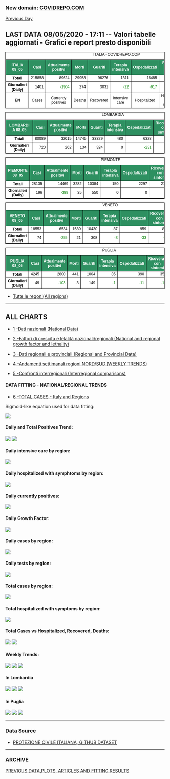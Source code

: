 <!-- start -->
### New domain: <a href="http://www.covidrepo.com/">COVIDREPO.COM</a>
[Previous Day](/index_07_05.md)
## LAST DATA 08/05/2020 - 17:11 -- Valori tabelle aggiornati - Grafici e report presto disponibili

<table style=" color:black; font-size:12; font-family:arial; text-align:center; " cellpadding="2.5" cellspacing="0" border="1" bordercolor="black" bgcolor="#FFFFFF">
<caption>ITALIA - COVIDREPO.COM</caption>
<tr style="color:#FFFFFF;background:#2E9061">
<th>ITALIA 08_05</th>
<th>Casi</th>
<th>Attualmente positivi</th>
<th>Morti</th>
<th>Guariti</th>
<th>Terapia intensiva</th>
<th>Ospedalizzati</th>
<th>Ricoverati con sintomi</th>
<th>Isolamento domiciliare</th>
<th>Tamponi</th>
</tr>
<tr>
<th>Totali</th>
<td align="right"> 215858</td>
<td align="right"> 89624</td>
<td align="right"> 29958</td>
<td align="right"> 96276</td>
<td align="right"> 1311</td>
<td align="right"> 16485</td>
<td align="right"> 15174</td>
<td align="right"> 73139</td>
<td align="right"> 2381288</td>
</tr>
<tr>
<th>Giornalieri (Daily)</th>
<td align="right"> 1401</td>
<td align="right" style=" color:green; "> -1904</td>
<td align="right"> 274</td>
<td align="right"> 3031</td>
<td align="right" style=" color:green; "> -22</td>
<td align="right" style=" color:green; "> -617</td>
<td align="right" style=" color:green; "> -595</td>
<td align="right" style=" color:green; "> -1287</td>
<td align="right"> 70359</td>
</tr>
<tr>
<th>EN</th>
<td>Cases</td>
<td>Currently positives</td>
<td>Deaths</td>
<td>Recovered</td>
<td>Intensive care</td>
<td>Hospitalized</td>
<td>Hospitalized with symptoms</td>
<td>Home isolation</td>
<td>Tests</td>
</tr>
</table>

<table style=" color:black; font-size:12; font-family:arial; text-align:center; " cellpadding="2.5" cellspacing="0" border="1" bordercolor="black" bgcolor="#FFFFFF">
<caption>LOMBARDIA</caption>
<tr style="color:#FFFFFF;background:#2E9061">
<th>LOMBARDIA 08_05</th>
<th>Casi</th>
<th>Attualmente positivi</th>
<th>Morti</th>
<th>Guariti</th>
<th>Terapia intensiva</th>
<th>Ospedalizzati</th>
<th>Ricoverati con sintomi</th>
<th>Isolamento domiciliare</th>
<th>Tamponi</th>
</tr>
<tr>
<th>Totali</th>
<td align="right"> 80089</td>
<td align="right"> 32015</td>
<td align="right"> 14745</td>
<td align="right"> 33329</td>
<td align="right"> 480</td>
<td align="right"> 6328</td>
<td align="right"> 5848</td>
<td align="right"> 25687</td>
<td align="right"> 455294</td>
</tr>
<tr>
<th>Giornalieri (Daily)</th>
<td align="right"> 720</td>
<td align="right"> 262</td>
<td align="right"> 134</td>
<td align="right"> 324</td>
<td align="right"> 0</td>
<td align="right" style=" color:green; "> -231</td>
<td align="right" style=" color:green; "> -231</td>
<td align="right"> 493</td>
<td align="right"> 15488</td>
</tr>
</table>

<table style=" color:black; font-size:12; font-family:arial; text-align:center; " cellpadding="2.5" cellspacing="0" border="1" bordercolor="black" bgcolor="#FFFFFF">
<caption>PIEMONTE</caption>
<tr style="color:#FFFFFF;background:#2E9061">
<th>PIEMONTE 08_05</th>
<th>Casi</th>
<th>Attualmente positivi</th>
<th>Morti</th>
<th>Guariti</th>
<th>Terapia intensiva</th>
<th>Ospedalizzati</th>
<th>Ricoverati con sintomi</th>
<th>Isolamento domiciliare</th>
<th>Tamponi</th>
</tr>
<tr>
<th>Totali</th>
<td align="right"> 28135</td>
<td align="right"> 14469</td>
<td align="right"> 3282</td>
<td align="right"> 10384</td>
<td align="right"> 150</td>
<td align="right"> 2297</td>
<td align="right"> 2147</td>
<td align="right"> 12172</td>
<td align="right"> 194584</td>
</tr>
<tr>
<th>Giornalieri (Daily)</th>
<td align="right"> 196</td>
<td align="right" style=" color:green; "> -389</td>
<td align="right"> 35</td>
<td align="right"> 550</td>
<td align="right"> 0</td>
<td align="right"> 0</td>
<td align="right"> 0</td>
<td align="right" style=" color:green; "> -389</td>
<td align="right"> 6527</td>
</tr>
</table>

<table style=" color:black; font-size:12; font-family:arial; text-align:center; " cellpadding="2.5" cellspacing="0" border="1" bordercolor="black" bgcolor="#FFFFFF">
<caption>VENETO</caption>
<tr style="color:#FFFFFF;background:#2E9061">
<th>VENETO 08_05</th>
<th>Casi</th>
<th>Attualmente positivi</th>
<th>Morti</th>
<th>Guariti</th>
<th>Terapia intensiva</th>
<th>Ospedalizzati</th>
<th>Ricoverati con sintomi</th>
<th>Isolamento domiciliare</th>
<th>Tamponi</th>
</tr>
<tr>
<th>Totali</th>
<td align="right"> 18553</td>
<td align="right"> 6534</td>
<td align="right"> 1589</td>
<td align="right"> 10430</td>
<td align="right"> 87</td>
<td align="right"> 959</td>
<td align="right"> 872</td>
<td align="right"> 5575</td>
<td align="right"> 410212</td>
</tr>
<tr>
<th>Giornalieri (Daily)</th>
<td align="right"> 74</td>
<td align="right" style=" color:green; "> -255</td>
<td align="right"> 21</td>
<td align="right"> 308</td>
<td align="right" style=" color:green; "> -3</td>
<td align="right" style=" color:green; "> -33</td>
<td align="right" style=" color:green; "> -30</td>
<td align="right" style=" color:green; "> -222</td>
<td align="right"> 10406</td>
</tr>
</table>

<table style=" color:black; font-size:12; font-family:arial; text-align:center; " cellpadding="2.5" cellspacing="0" border="1" bordercolor="black" bgcolor="#FFFFFF">
<caption>PUGLIA</caption>
<tr style="color:#FFFFFF;background:#2E9061">
<th>PUGLIA 08_05</th>
<th>Casi</th>
<th>Attualmente positivi</th>
<th>Morti</th>
<th>Guariti</th>
<th>Terapia intensiva</th>
<th>Ospedalizzati</th>
<th>Ricoverati con sintomi</th>
<th>Isolamento domiciliare</th>
<th>Tamponi</th>
</tr>
<tr>
<th>Totali</th>
<td align="right"> 4245</td>
<td align="right"> 2800</td>
<td align="right"> 441</td>
<td align="right"> 1004</td>
<td align="right"> 35</td>
<td align="right"> 390</td>
<td align="right"> 355</td>
<td align="right"> 2410</td>
<td align="right"> 72796</td>
</tr>
<tr>
<th>Giornalieri (Daily)</th>
<td align="right"> 49</td>
<td align="right" style=" color:green; "> -103</td>
<td align="right"> 3</td>
<td align="right"> 149</td>
<td align="right" style=" color:green; "> -1</td>
<td align="right" style=" color:green; "> -11</td>
<td align="right" style=" color:green; "> -10</td>
<td align="right" style=" color:green; "> -92</td>
<td align="right"> 1852</td>
</tr>
</table>


- [Tutte le regoni(All regions)](/Tables/regionsTable_08_05.md)

---

## ALL CHARTS

- [1 -Dati nazionali (National Data)](/RUN_07_05/RUN0/RUN.html)

- [2 -Fattori di crescita e letalità nazionali/regionali (National and regional growth factor and lethality)](/RUN_07_05/RUN6/RUN.html)

- [3 -Dati regionali e provinciali (Regional and Provincial Data)](/RUN_07_05/RUN2/RUN.html)

- [4 -Andamenti settimanali regioni NORD/SUD (WEEKLY TRENDS)](/RUN_07_05/RUN5/RUN.html)

- [5 -Confronti interregionali (Interregional comparisons)](/RUN_07_05/RUN4/RUN.html)

#### DATA FITTING - NATIONAL/REGIONAL TRENDS

- [6 -TOTAL CASES - Italy and Regions](/RUN_07_05/RUN1/RUN.html)

Sigmoid-like equation used for data fitting:

<img src="http://latex.codecogs.com/svg.latex?Sig = \frac{a}{e^{b(x+c)} + a1e^{b1(x+c1)} - d}" border="0"/>

#### Daily and Total Positives Trend:
<img src="https://marcelchiarello.github.io/showdata/RUN_07_05/RUN1/RUN_DATA_FIT_TOTAL_CASES_ITALY_REGIONS_01.png">
<img src="https://marcelchiarello.github.io/showdata/RUN_07_05/RUN1/RUN_DATA_FIT_TOTAL_CASES_ITALY_REGIONS_02.png">

#### Daily intensive care by region:
<img src="https://marcelchiarello.github.io/showdata/RUN_07_05/RUN4/RUN_INTEREGION_13.png">

#### Daily hospitalized with symphtoms by region:
<img src="https://marcelchiarello.github.io/showdata/RUN_07_05/RUN4/RUN_INTEREGION_14.png">

#### Daily currently positives:
<img src="https://marcelchiarello.github.io/showdata/RUN_07_05/RUN4/RUN_INTEREGION_15.png">

#### Daily Growth Factor:
<img src="https://marcelchiarello.github.io/showdata/RUN_07_05/RUN6/RUN_FACTORS_01.png">

#### Daily cases by region:
<img src="https://marcelchiarello.github.io/showdata/RUN_07_05/RUN4/RUN_INTEREGION_11.png">

#### Daily tests by region:
<img src="https://marcelchiarello.github.io/showdata/RUN_07_05/RUN4/RUN_INTEREGION_12.png">

#### Total cases by region:
<img src="https://marcelchiarello.github.io/showdata/RUN_07_05/RUN4/RUN_INTEREGION_01.png">

#### Total hospitalized with symptoms by region:
<img src="https://marcelchiarello.github.io/showdata/RUN_07_05/RUN4/RUN_INTEREGION_05.png">

#### Total Cases vs Hospitalized, Recovered, Deaths:
<img src="https://marcelchiarello.github.io/showdata/RUN_07_05/RUN0/RUN_DATA_ITALIA_01.png">


<img src="https://marcelchiarello.github.io/showdata/RUN_07_05/RUN0/RUN_DATA_ITALIA_04.png">

#### Weekly Trends:
<img src="https://marcelchiarello.github.io/showdata/RUN_07_05/RUN5/RUN_NEWTRENDS_01.png">
<img src="https://marcelchiarello.github.io/showdata/RUN_07_05/RUN5/RUN_NEWTRENDS_02.png">
<img src="https://marcelchiarello.github.io/showdata/RUN_07_05/RUN5/RUN_NEWTRENDS_03.png">


#### In Lombardia
<img src="https://marcelchiarello.github.io/showdata/RUN_07_05/RUN2/RUN_DATA_PROVINCE_08.png">
<img src="https://marcelchiarello.github.io/showdata/RUN_07_05/RUN1/RUN_DATA_FIT_TOTAL_CASES_ITALY_REGIONS_05.png">
<img src="https://marcelchiarello.github.io/showdata/RUN_07_05/RUN1/RUN_DATA_FIT_TOTAL_CASES_ITALY_REGIONS_06.png">

#### In Puglia
<img src="https://marcelchiarello.github.io/showdata/RUN_07_05/RUN2/RUN_DATA_PROVINCE_01.png">
<img src="https://marcelchiarello.github.io/showdata/RUN_07_05/RUN1/RUN_DATA_FIT_TOTAL_CASES_ITALY_REGIONS_03.png">
<img src="https://marcelchiarello.github.io/showdata/RUN_07_05/RUN1/RUN_DATA_FIT_TOTAL_CASES_ITALY_REGIONS_04.png">

---

### Data Source

- [PROTEZIONE CIVILE ITALIANA, GITHUB DATASET](https://github.com/pcm-dpc/COVID-19)

---

### ARCHIVE
[PREVIOUS DATA,PLOTS, ARTICLES AND FITTING RESULTS](/archive.md)
